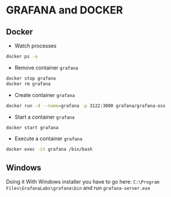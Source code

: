 # GRAFANA and DOCKER
## Docker
- Watch processes
```sh
docker ps -a
```
- Remove container `grafana`
```sh
docker stop grafana
docker rm grafana
```
- Create container `grafana`
```sh
docker run -d --name=grafana -p 3122:3000 grafana/grafana-oss
```
- Start a container `grafana`
```sh
docker start grafana
```
- Execute a container `grafana`
```sh
docker exec -it grafana /bin/bash
```

## Windows
Doing it With Windows installer you have to go here: 
`C:\Program Files\GrafanaLabs\grafana\bin` and run `grafana-server.exe`